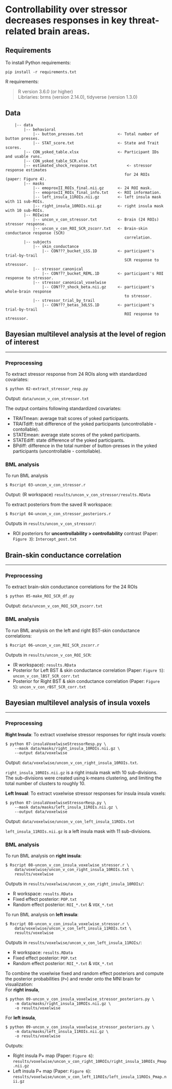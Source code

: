 # Controllability over stressor decreases responses in key threat-related brain areas.

## Requirements
To install Python requirements:
```
pip install -r requirements.txt 
```
R requirements:
> R version 3.6.0 (or higher)  
> Libriaries: brms (version 2.14.0), tidyverse (version 1.3.0)  

## Data
```
    |-- data
        |-- behavioral
            |-- button_presses.txt               <- Total number of button presses.  
            |-- STAT_score.txt                   <- State and Trait scores.
        |-- CON_yoked_table.xlsx                 <- Participant IDs and usable runs.
        |-- CON_yoked_table_SCR.xlsx
        |-- estimated_shock_response.txt             <- stressor response estimates
                                                    for 24 ROIs (paper: Figure 4).
        |-- masks
            |-- emoproxII_ROIs_final.nii.gz      <- 24 ROI mask.
            |-- emoproxII_ROIs_final_info.txt    <- ROI information.
            |-- left_insula_11ROIs.nii.gz        <- left insula mask with 11 sub-ROIs.
            |-- right_insula_10ROIs.nii.gz       <- right insula mask with 10 sub-ROIs.
        |-- ROIwise
            |-- uncon_v_con_stressor.txt         <- Brain (24 ROIs) stressor response.
            |-- uncon_v_con_ROI_SCR_zscorr.txt   <- Brain-skin conductance response (SCR)
                                                    correlation.
        |-- subjects
            |-- skin_conductance
                |-- CON???_bucket_LSS.1D         <- participant's trial-by-trail
                                                    SCR response to stresssor.
            |-- stressor_canonical
                |-- CON???_bucket_REML.1D        <- participant's ROI response to stressor.
            |-- stressor_canonical_voxelwise
                |-- CON???_shock_beta.nii.gz     <- participant's whole-brain response 
                                                    to stressor.
            |-- stressor_trial_by_trail          
                |-- CON???_betas_3dLSS.1D        <- participant's trial-by-trail
                                                    ROI response to stresssor.
```  

## Bayesian multilevel analysis at the level of region of interest
---

### __Preprocessing__  

To extract stressor response from 24 ROIs along with standardized
covariates:
```
$ python 02-extract_stressor_resp.py  
```
Output: `data/uncon_v_con_stressor.txt`  

The output contains following standardized covariates: 
- TRAITmean: average trait scores of yoked participants.  
- TRAITdiff: trait difference of the yoked participants (uncontrollable - contollable).  
- STATEmean: average state scores of the yoked participants.  
- STATEdiff: state difference of the yoked participants.  
- BPdiff: difference in the total number of button-presses in the yoked participants (uncontrollable - contollable).  

### __BML analysis__  

To run BML analysis
```
$ Rscript 03-uncon_v_con_stressor.r
```
Output: (R workspace) `results/uncon_v_con_stressor/results.RData`  

To extract posteriors from the saved R workspace:
```
$ Rscript 04-uncon_v_con_stressor_posteriors.r
```
Outputs in `results/uncon_v_con_stressor/`:
- ROI posteriors for __uncontrollability > controllability__ contrast (Paper: `Figure 3`): `Intercept_post.txt`  

## Brain-skin conductance correlation
---
### __Preprocessing__  
To extract brain-skin conductance correlations for the 24 ROIs 
```
$ python 05-make_ROI_SCR_df.py  
```
Output: `data/uncon_v_con_ROI_SCR_zscorr.txt`  

### __BML analysis__
To run BML analysis on the left and right BST-skin conductance correlations:
```
$ Rscript 06-uncon_v_con_ROI_SCR_zscorr.r
```

Outputs in `results/uncon_v_con_ROI_SCR`:  
- (R workspace): `results.RData`  
- Posterior for Left BST & skin conductance correlation (Paper: `Figure 5`): `uncon_v_con_lBST_SCR_corr.txt`  
- Posterior for Right BST & skin conductance correlation (Paper: `Figure 5`): `uncon_v_con_rBST_SCR_corr.txt`  

## Bayesian multilevel analysis of insula voxels
---
### __Preprocessing__
**Right Insula**: To extract voxelwise stressor responses for right insula voxels:
```
$ python 07-insulaVoxelwiseStressorResp.py \
    --mask data/masks/right_insula_10ROIs.nii.gz \
    --output data/voxelwise  
```
Output: `data/voxelwise/uncon_v_con_right_insula_10ROIs.txt`.  

`right_insula_10ROIs.nii.gz` is a right insula mask with 10 sub-divisions. 
                            The sub-divisions were created using k-means clustering,
                            and limiting the total number of clusters to roughly 10.
                            
**Left Insual**: To extract voxelwise stressor responses for insula insula voxels:
```
$ python 07-insulaVoxelwiseStressorResp.py \
    --mask data/masks/left_insula_11ROIs.nii.gz \
    --output data/voxelwise  
```
Output: `data/voxelwise/uncon_v_con_left_insula_11ROIs.txt`  

`left_insula_11ROIs.nii.gz` is a left insula mask with 11 sub-divisions.  

### __BML analysis__

To run BML analysis on __right insula__:
```
$ Rscript 08-uncon_v_con_insula_voxelwise_stressor.r \
    data/voxelwise/uncon_v_con_right_insula_10ROIs.txt \
    results/voxelwise  
```
Outputs in `results/voxelwise/uncon_v_con_right_insula_10ROIs/`: 
- R workspace: `results.RData`  
- Fixed effect posterior: `POP.txt`
- Random effect posterior: `ROI_*.txt` & `VOX_*.txt`

To run BML analysis on __left insula__:
```
$ Rscript 08-uncon_v_con_insula_voxelwise_stressor.r \
    data/voxelwise/uncon_v_con_left_insula_11ROIs.txt \
    results/voxelwise  
```
Outputs in `results/voxelwise/uncon_v_con_left_insula_11ROIs/`:
- R workspace: `results.RData`  
- Fixed effect posterior: `POP.txt`
- Random effect posterior: `ROI_*.txt` & `VOX_*.txt`

To combine the voxelwise fixed and random effect posteriors and compute the posterior probabilities (`P+`) and render onto the MNI brain for visualization:  
For __right insula__,  
```
$ python 09-uncon_v_con_insula_voxelwise_stressor_posteriors.py \
    -m data/masks/right_insula_10ROIs.nii.gz \
    -o results/voxelwise  
```

For __left insula__,
```
$ python 09-uncon_v_con_insula_voxelwise_stressor_posteriors.py \
    -m data/masks/left_insula_11ROIs.nii.gz \
    -o results/voxelwise
```

Outputs:
- Right insula P+ map (Paper: `Figure 6`): `results/voxelwise/uncon_v_con_right_10ROIs/right_insula_10ROIs_Pmap.nii.gz`  
- Left insula P+ map (Paper: `Figure 6`): `results/voxelwise/uncon_v_con_left_11ROIs/left_insula_11ROIs_Pmap.nii.gz`  

